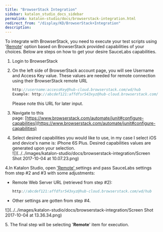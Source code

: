```yaml
---
title: "BrowserStack Integration" 
sidebar: katalon_studio_docs_sidebar
permalink: katalon-studio/docs/browserstack-integration.html 
redirect_from: "/display/KD/BrowserStack+Integration" 
description: 
---
```

To integrate with BrowserStack, you need to execute your test scripts using '[Remote](https://docs.katalon.com/display/KD/Execute+a+test+case#Executeatestcase-Executeinaremoteenvironment)' option based on BrowserStack provided capabilities of your choices. Below are steps on how to get your desire SauceLabs capabilities.

1.  Login to BrowserStack
2.  On the left side of BrowserStack account page, you will see Username and Access Key value. These values are needed for remote connection using their BrowserStack remote URL
    
    ```groovy
    http://username:accessKey@hub-cloud.browserstack.com/wd/hub
    Example: http://abcdef121:affdfsr543xyz@hub-cloud.browserstack.com/wd/hub
    ```
    
    Please note this URL for later input.
    
3.  Navigate to this page: [https://www.browserstack.com/automate/junit#configure-capabilities](https://www.browserstack.com/automate/junit#configure-capabilities)
4.  Select desired capabilities you would like to use, in my case I select iOS and device's name is: iPhone 6S Plus. Desired capabilities values are generated upon your selection.  
    ![](../../images/katalon-studio/docs/browserstack-integration/Screen Shot 2017-10-04 at 10.07.23.png)

4.In Katalon Studio, open ['Remote' ](https://docs.katalon.com/display/KD/Execute+a+test+case#Executeatestcase-Executeinaremoteenvironment)settings and pass SauceLabs settings from step #2 and #3 with some adjustments:

*   Remote Web Server URL (retrieved from step #2): 
    
    ```groovy
    http://abcdef121:affdfsr543xyz@hub-cloud.browserstack.com/wd/hub
    ```
    
*   Other settings are gotten from step #4.

![](../../images/katalon-studio/docs/browserstack-integration/Screen Shot 2017-10-04 at 13.36.34.png)

5\. The final step will be selecting '**Remote**' item for execution.